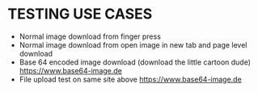 # TESTING USE CASES

- Normal image download from finger press
- Normal image download from open image in new tab and page level download
- Base 64 encoded image download (download the little cartoon dude) https://www.base64-image.de
- File upload test on same site above https://www.base64-image.de

